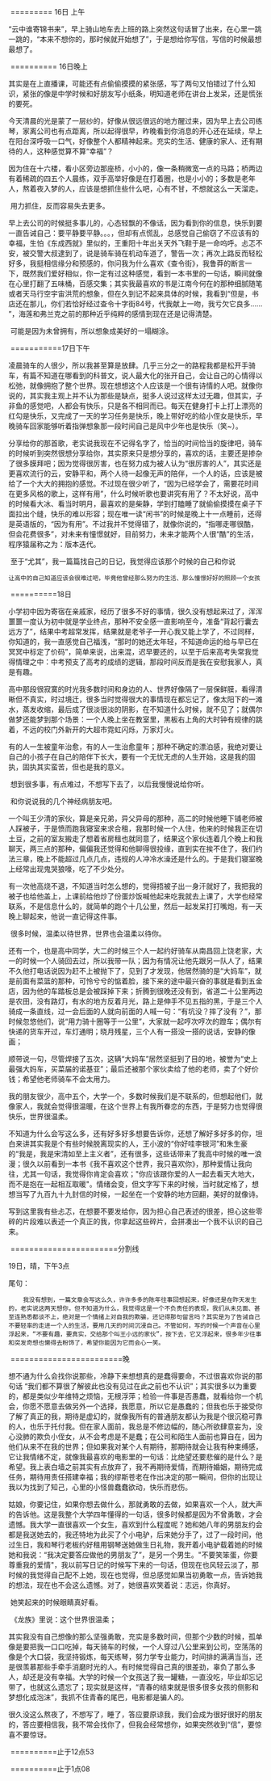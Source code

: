 ​		========= 16日 上午 

​		“云中谁寄锦书来”，早上骑山地车去上班的路上突然这句话冒了出来，在心里一跳一跳的，“本来不想你的，那时候就开始想了”，于是想给你写信，写信的时候最想最想了。

​		========== 16日晚上

​		其实是在上直播课，可能还有点偷偷摸摸的紧张感，写了两句又怕错过了什么知识，紧张的像是中学时候和好朋友写小纸条，明知道老师在讲台上发呆，还是慌张的要死。

​		今天清晨的光是蒙了一层纱的，好像从很远很远的地方醒过来，因为早上去公司练琴，家离公司也有点距离，所以起得很早，昨晚看到你消息的开心还在延续，早上在阳台深呼吸一口气，好像整个人都精神起来。充实的生活、健康的家人、还有期待的人，这种感觉算不算“幸福”？

​		因为住在十六楼，看小区旁边那座桥，小小的，像一条稍微宽一点的马路；桥两边有着稀疏的四五个人晨练，双手高举好像是在打着圈，也是小小的；多数是老年人，熬着夜入梦的人，应该是想抓住些什么吧，心有不甘，不想就这么一天溜走。

​		用力抓住，反而容易失去更多。

​		早上去公司的时候挺多事儿的，心态轻飘的不像话，因为看到你的信息，快乐到要一直告诫自己：要平静要平静。。。，但却有点慌乱，总感觉自己偷窃了不应该有的幸福，生怕《东成西就》里似的，王重阳十年出关天外飞鞋于是一命呜呼。忐忑不安，被交警大叔逮到了，说是骑车骑在机动车道了，警告一次；再次上路反而轻松好多，我挺相信缘分和预感的，你问我为什么喜欢《查令街》，我鲁莽的断言一下，既然我们爱好相似，你一定有过这种感觉，看到一本书里的一句话，瞬间就像在心里打翻了五味桶，百感交集；其实我最喜欢的书是江南今何在的那种细腻随笔或者天马行空宇宙洪荒的想象，但在久到记不起来具体的时候，我看到“但是，书店还在那儿，你们若恰好经过查令十字街84号，代我献上一吻，我亏欠它良多...... ”，海莲和弗兰克之前的那种近乎纯粹的感情到现在还是记得清楚。

​		可能是因为未曾拥有，所以想象成美好的一塌糊涂。

​		===========17日下午

​		凌晨骑车的人很少，所以我甚至算是放肆。几乎三分之一的路程我都是松开手骑车，有篇不知道在哪看到的科普文，说人最大化的张开自己，会让自己的心情得以松弛，就像拥抱了整个世界。现在想想这个人应该是一个很有诗情的人吧。就像你说的，其实我主观上并不认为那些是缺点，挺多人说过这样太过无趣，但其实，子非鱼的感觉吧，人都会有快乐，只是各不相同而已。每天在健身打卡上打上漂亮的红勾是快乐，又完成了一天的学习任务是快乐，晚上带好吃的给小侄女是快乐，早晚骑车回家能够听着指弹想象那一段时间自己是风中少年也是快乐（笑~）。

​		分享给你的那首歌，老实说我现在不记得名字了，恰当的时间恰当的旋律吧，骑车的时候听到突然很想分享给你，其实原来只是想分享的，喜欢的话，主要还是掺杂了很多膜拜吧；因为觉得很厉害，也在努力成为被人认为“很厉害的人”，其实还是更喜欢流行的云，安静平和，两个人待一起像无声的陪伴，一个人的话，应该是被给了一个大大的拥抱的感觉。不过现在很少听了，“因为已经学会了，需要花时间在更多风格的歌上，这样有用”，什么时候听歌也要讲究有用了？不太好说，高中的时候看大冰、看当时明月，最喜欢的是柴静，学到打瞌睡了就偷偷摸摸在桌子下面拉出个缝，快乐的难以形容；现在唯一读“闲书”的时候是晚上十一点睡前，还得是英语版的，“因为有用”。不过我并不觉得错了，就像你说的，“指哪走哪很酷，但会花费很多”，对未来有憧憬就好，目前努力，未来才能两个人很“酷”的生活，程序猿届称之为：版本迭代。

​		至于“尤其”，我一篇篇找自己的日记，我觉得应该那个时候的自己和你说

```
让高中的自己知道应该会很难过吧，毕竟他曾经那么努力的生活、那么憧憬好好的照顾一个女孩
```

​		==========18日

​		小学初中因为寄宿在亲戚家，经历了很多不好的事情，很久没有想起来过了，浑浑噩噩一度认为初中就是学业终点，那种不安全感一直影响至今，准备“背起行囊去远方了”，结果中考超常发挥，结果就是老爷子一开心我又能上学了，不过同样，你知道的，我一直感觉自己福浅，“那时的她还太年轻，不知道命运的给与早已在冥冥中标定了价码”，简单来说，出来混，迟早要还的，以至于后来高考失常我觉得情理之中：中考预支了高考的成绩的逻辑，那段时间反而是我在安慰我家人，真是有趣。

​		高中那段很寂寞的时光我多数时间和身边的人、世界好像隔了一层保鲜膜，看得清晰但不真实，时过境迁，很多当时觉得很大的事情现在都忘记了，像太阳下的一滩水，蒸发收缩，最后成了很淡很淡的阴影，在不知道什么时候，就不见了；就偶尔做梦还能梦到那个场景：一个人晚上坐在教室里，黑板右上角的大时钟有规律的跳着，不远的校门外新开的大超市霓虹闪烁，万家灯火。

​		有的人一生被童年治愈，有的人一生治愈童年；那种不确定的漂泊感，我绝对要让自己的小孩子在自己的陪伴下长大，要有一个无忧无虑的人生开始，这是我的固执，固执其实蛮苦，但也是我的意义。

​		想到很多事，有点难过，不想写下去了，以后我慢慢说给你听。

​		和你说说我的几个神经病朋友吧。

​		一个叫王少清的家伙，算是亲兄弟，异父异母的那种，高二的时候他睡下铺老师被人踩被子，于是愤而跑我寝室来求合租，我那时候一个人住，他来的时候我正在切土豆，之前的室友搬走了想着省房租也就同意了，结果这个家伙连着几个晚上和我聊天，两三点的那种，偏偏我还觉得和他聊得很投缘，直到实在挨不住了，我们约法三章，晚上不能超过几点几点，违规的人冲冷水澡还是什么的。于是我们寝室晚上经常出现鬼哭狼嚎，吃了不少处分。

​		有一次他高烧不退，不知道当时怎么想的，觉得捂被子出一身汗就好了，我把我的被子也给他盖上，上课前给他炒了份蛋炒饭喊他起来吃我就去上课了，大学也经常联系，不是信息什么的，就简单的跑个十几公里，然后一起发呆打打嘴炮，有一天晚上聊起来，他说一直记得这件事。

​		很多时候，温柔以待世界，世界也会温柔以待你。

​		还有一个，也是高中同学，大二的时候三个人一起约好骑车从南昌回上饶老家，大一的时候一个人骑回去过，所以我带一队；因为有情况让他先跟另一队人了，结果不久他打电话说因为赶不上被抛下了，见到了才发现，他居然骑的是“大妈车”，就是前面有菜篮的那种，可怜兮兮的惦着脸，接下来的途中最兴奋的事就是看到五金店，因为他的车踏板总是会被踩掉下来；折腾到很晚还没有到，省道二十公里两边是农田，没有路灯，有水的地方反着月光，路上是伸手不见五指的黑，于是三个人骑成一条直线，过一会后面的人就向前面的人喊一句：“有坑没？摔了没有？”，那时候忽悠他们，说“用力骑十圈等于一公里”，大家就一起哼次哼次的蹬车；偶尔有快递的货车开过，车灯通明；晓月残星，三个人有一搭没一搭的说话，安静的像画；

​		顺带说一句，尽管焊接了五次，这辆“大妈车”居然坚挺到了目的地，被誉为“史上最强大妈车，买菜届的诺基亚”；最后还被那个家伙卖给了他的老师，卖了个好价钱；希望他老师骑车不会太用力。

​		我的朋友很少，高中五个，大学一个，多数时候我们是不联系的，但想起他们，就像家人，我就会觉得很温暖，在这个世界上有我所眷恋的东西，于是努力也觉得很快乐，世界很温柔。

​		不知道为什么会写这么多，还有好多好多想要告诉你，还想了解好多好多的你，坦白来讲其实我是个有些时候脱离现实的人，王小波的“你好哇李银河”和朱生豪的“我是，我是宋清如至上主义者”，还有很多，这些话带来了我高中时候的唯一浪漫；很久以前看到一本书《我不喜欢这个世界，我只喜欢你》，那种爱情让我向往，尤其一句话，我觉得你肯定会喜欢；"你应该跟你爱的人一起去看天大地大，而不是抱在一起相互取暖"。情绪会变，但文字写下来的时候，当时就定格了，想想当写了九百九十九封信的时候，一起坐在一个安静的地方回翻，美好的就像诗。

​		写到这里我有些忐忑，在想要不要发给你，因为担心自己表述的很差，担心这些零碎的片段难以表述一个真正的我，你拿起这些碎片，会拼凑出一个我不认识的自己来。

​		=======================分割线

19日，晴，下午3点

尾句：

 		我没有想到，一篇文章会写这么久，许许多多的陈年往事回想起来，好像还是在昨天发生的，老实说这两天想你，但不知道为什么，我觉得这是一个不负责任的表现，我们从未见面、甚至连熟悉都谈不上，绝对是一个情绪上对自我的欺骗，还记得那句留言吗？其实是为了告诫自己不要轻率的走进一个人的生活，要用几天的时间沉浸自己。不管如何，写的时候一个声音在心里浮起来，“不要有趣，要真实，交给那个叫王小远的家伙”，按下去，它又浮起来，很多年少往事和突发奇想也懒得去粉饰了，希望你能因为它而会心一笑。

​		========================晚

​		想不通为什么会找你说那些，冷静下来想想真的是蠢得要命，不过很喜欢你说的那句话 “我们都不算很了解彼此也没有见过在此之前也不认识”；其实很多以为重要的，都是类似少年维特之烦恼，无根浮萍；检验一件事是否愚蠢，就看给你一个机会，你愿不愿意去做另外一个选择，我愿意，所以它是愚蠢的；但我也乐于接受你了解了真正的我，期待是虚幻的，就像我所有的普通朋友都认为我是个很沉稳可靠的人，也乐于托付我。但在家人面前，我总是不修边幅的，随心所欲肆意妄为，没心没肺的欺负小侄女，从不会考虑是不是蠢；在公司和陌生人面前也算自在，因为他们从来不在我的世界；但如果我对某个人有期待，那期待就会让我有种束缚感，它让我情绪不定，就像我最喜欢的电影里的一句话：比绝望还要悲催的是什么？是希望。我上表白墙之前其实有点放弃了，我不再期待爱情，而期待婚姻，期待完成任务，期待用责任搭建幸福；我的缪斯苍老在作出决定的那一瞬间，但你的出现让我以为找到了知己，心里的小怪兽蠢蠢欲动，快乐而悲伤。

​		姑娘，你要记住，如果你想去做什么，那就勇敢的去做，如果喜欢一个人，就大声的告诉他。这是我整个大学四年懂得的一句话，很多时候都是因为不曾勇敢，才会遗憾。我大学一直很喜欢一个女生，喜欢到什么程度呢？她和她八年的男朋友约会都是我送她去的，我还特地为此买了个小电驴，后来她分手了，过了一段时间，他过生日，我和琴行老板约好租用钢琴送她做生日礼物，我开着小电驴载着她的时候她和我说：“我决定要答应做他的男朋友了”，是另一个男生。"不要笑笨蛋，你要尊重我的爱情"，我以前写日记的时候写下来的一句话，但现在也风轻云淡了，那时候的我觉得自己配不上她，现在也觉得，但总感觉如果当初勇敢一点，告诉她我的想法，现在也不会这么遗憾。对了，她很喜欢笑着说：志远，你真好。

​			她笑起来的时候眼睛真好看。

​		《龙族》里说：这个世界很温柔；

​		其实我没有自己想像的那么坚强勇敢，充实是多数时间，但那个少数的时候，孤单像是要把我一口口吃掉，每天骑车的时候，一个人穿过八公里来到公司，空荡荡的像是个大口袋，我坚持锻炼，每天练琴，努力学专业能力，时间排的满满当当，还是很羡慕那些手牵手消磨时光的人。有时候觉得自己真的很差劲，辜负了那么多人，却还是没有幸福。大学的时候一个女孩送了我一罐糖，一直没吃，毕业却忘记带了，也就这么遗忘了；现实就是这样，“青春的结束就是很多很多女孩的侧影和梦想化成泡沫”，我抓不住青春的尾巴，电影都是骗人的。

​		很久没这么熬夜了，不想写了，睡了，答应要原谅我，我们会成为很好很好的朋友的，答应要相信我，我不常会找你了，但我会经常想你，如果突然收到“信”，要惊喜不要惊讶。

​																							==========止于12点53

​																							==========止于1点08

​		

​		

​		

